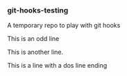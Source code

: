 ### git-hooks-testing

A temporary repo to play with git hooks

This is an odd line

This is another line.


This is a line with a dos line ending

